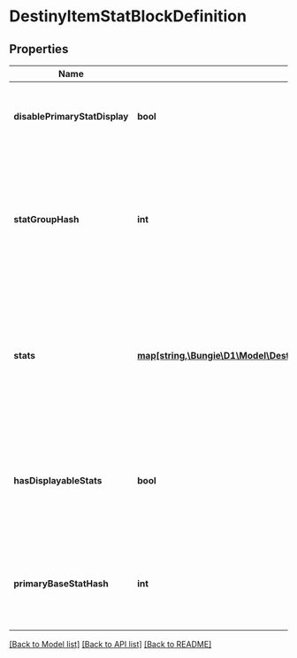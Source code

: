 # DestinyItemStatBlockDefinition

## Properties
Name | Type | Description | Notes
------------ | ------------- | ------------- | -------------
**disablePrimaryStatDisplay** | **bool** | If true, the game won&#39;t show the \&quot;primary\&quot; stat on this item when you inspect it.  NOTE: This is being manually mapped, because I happen to want it in a block that isn&#39;t going to directly create this derivative block. | [optional] 
**statGroupHash** | **int** | If the item&#39;s stats are meant to be modified by a DestinyStatGroupDefinition, this will be the identifier for that definition.  If you are using live data or precomputed stats data on the DestinyInventoryItemDefinition.stats.stats property, you don&#39;t have to worry about statGroupHash and how it alters stats: the already altered stats are provided to you. But if you want to see how the sausage gets made, or perform computations yourself, this is valuable information. | [optional] 
**stats** | [**map[string,\Bungie\D1\Model\Destiny\Definitions\DestinyInventoryItemStatDefinition]**](DestinyInventoryItemStatDefinition.md) | If you are looking for precomputed values for the stats on a weapon, this is where they are stored. Technically these are the \&quot;Display\&quot; stat values. Please see DestinyStatsDefinition for what Display Stat Values means, it&#39;s a very long story... but essentially these are the closest values BNet can get to the item stats that you see in-game.  These stats are keyed by the DestinyStatDefinition&#39;s hash identifier for the stat that&#39;s found on the item. | [optional] 
**hasDisplayableStats** | **bool** | A quick and lazy way to determine whether any stat other than the \&quot;primary\&quot; stat is actually visible on the item. Items often have stats that we return in case people find them useful, but they&#39;re not part of the \&quot;Stat Group\&quot; and thus we wouldn&#39;t display them in our UI. If this is False, then we&#39;re not going to display any of these stats other than the primary one. | [optional] 
**primaryBaseStatHash** | **int** | This stat is determined to be the \&quot;primary\&quot; stat, and can be looked up in the stats or any other stat collection related to the item.  Use this hash to look up the stat&#39;s value using DestinyInventoryItemDefinition.stats.stats, and the renderable data for the primary stat in the related DestinyStatDefinition. | [optional] 

[[Back to Model list]](../README.md#documentation-for-models) [[Back to API list]](../README.md#documentation-for-api-endpoints) [[Back to README]](../README.md)


